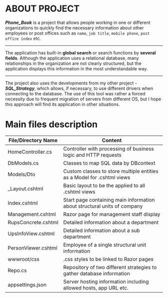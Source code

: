 ABOUT PROJECT
=====================

***Phone_Book*** is a project that allows people working in one or different organizations 
to quickly find the necessary information about other employees or post offices such as `name`, `job title`, `mobile phone`, `post office index` etc.
***
The application has built-in **global search** or search functions by **several fields**. 
Although the application uses a relational database, many relationships in the organization are not 
clearly structured, but the application displays this information in the most understandable way.
***
The project also uses the developments from my other project - ***SQL_Strategy***, which allows, if necessary, 
to use different drivers when connecting to the database. The use of this tool was rather a forced necessity 
due to frequent migration of servers from different OS, but I hope this approach will find its application in other situations.

Main files description
=====================
File/Directory Name     | Content
------------------------|----------------------
HomeController.cs       | Controller with processing of business logic and HTTP requests
DbModels.cs             | Classes to map SQL data by DBcontext
Models/Dto              | Custom classes to store multiple entities as a Model for .cshtml views
_Layout.cshtml          | Basic layout to be the applied to all .cshtml views
Index.cshtml            | Start page containing main information about structural units of company
Management.cshtml       | Razor page for management staff display
RupsConcrete.cshtml     | Detailed information about a department
UpsInfoView.cshtml      | Detailed information about a sub department
PersonViewer.cshtml     | Employee of a single structural unit information
wwwroot/css             | .css styles to be linked to Razor pages
Repo.cs                 | Repository of two different strategies to gather database information
appsettings.json        | Server hosting information including allowed hosts, app URL etc.
